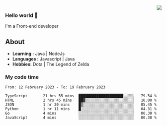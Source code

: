 <img align='right' src="https://github-readme-stats.vercel.app/api?username=jumodada&show_icons=true&theme=vue">

### Hello world 👋

I'm a Front-end developer 
    
## About
-  **Learning :** Java | NodeJs
-  **Languages :** Javascript | Java
-  **Hobbies:** Dota | The Legend of Zelda

### My code time

<!--START_SECTION:waka-->

```text
From: 12 February 2023 - To: 19 February 2023

TypeScript       21 hrs 55 mins  ████████████████████░░░░░   79.54 %
HTML             2 hrs 45 mins   ██▓░░░░░░░░░░░░░░░░░░░░░░   10.00 %
JSON             1 hr 30 mins    █▒░░░░░░░░░░░░░░░░░░░░░░░   05.45 %
Python           1 hr 11 mins    █░░░░░░░░░░░░░░░░░░░░░░░░   04.31 %
Go               4 mins          ░░░░░░░░░░░░░░░░░░░░░░░░░   00.30 %
JavaScript       4 mins          ░░░░░░░░░░░░░░░░░░░░░░░░░   00.30 %
```

<!--END_SECTION:waka-->
